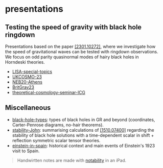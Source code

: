 # presentations

## Testing the speed of gravity with black hole ringdown
Presentations based on the paper [[2301.10272]](https://arxiv.org/abs/2301.10272), where we investigate how the speed of gravitational waves can be tested with ringdown observations. We focus on odd parity quasinormal modes of hairy black holes in Horndeski theories.
- [LISA-special-topics](https://github.com/sergisl/presentations/blob/main/LISA-special-topics.pdf)
- [UKCOSMO-23](https://github.com/sergisl/presentations/blob/main/UKCOSMO-23.pdf)
- [NEB20-Athens](https://github.com/sergisl/presentations/blob/main/NEB20-Athens.pdf)
- [BritGrav23](https://github.com/sergisl/presentations/blob/main/Britgrav23.pdf)
- [theoretical-cosmology-seminar-ICG](https://github.com/sergisl/presentations/blob/main/theoretical-cosmology-seminar-ICG.pdf)
## Miscellaneous
- [black-hole-types](https://github.com/sergisl/presentations/blob/main/black-hole-types.pdf): types of black holes in GR and beyond (coordinates, Carter-Penrose diagrams, no-hair theorems).
- [stability-John](https://github.com/sergisl/presentations/blob/main/stability-John.pdf): summarising calculations of [[1510.07400]](https://arxiv.org/pdf/1510.07400.pdf) regarding the stability of black hole solutions with a time-dependent scalar in shift + reflection symmetric scalar tensor theories.
- [einstein-in-spain](https://github.com/sergisl/presentations/blob/main/einstein-in-spain.pdf): historical context and main events of Einstein's 1923 visit to Spain.

> Handwirtten notes are made with [notability](https://notability.com/) in an iPad.
